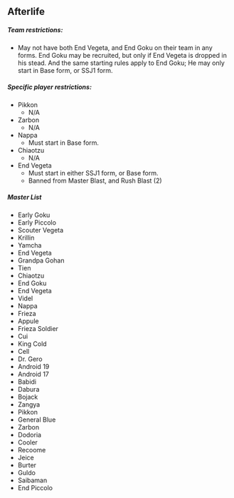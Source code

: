 ## Afterlife

##### Team restrictions:
  - May not have both End Vegeta, and End Goku on their team in any forms. End Goku may be recruited, but only if End Vegeta is dropped in his stead. And the same starting rules apply to End Goku; He may only start in Base form, or SSJ1 form.

##### Specific player restrictions:

- Pikkon
  - N/A
- Zarbon
  - N/A
- Nappa
  - Must start in Base form.
- Chiaotzu
  - N/A
- End Vegeta
  - Must start in either SSJ1 form, or Base form.
  - Banned from Master Blast, and Rush Blast (2)

##### Master List
  - Early Goku
  - Early Piccolo
  - Scouter Vegeta
  - Krillin
  - Yamcha
  - End Vegeta
  - Grandpa Gohan
  - Tien
  - Chiaotzu
  - End Goku
  - End Vegeta
  - Videl
  - Nappa
  - Frieza
  - Appule
  - Frieza Soldier
  - Cui
  - King Cold
  - Cell
  - Dr. Gero
  - Android 19
  - Android 17
  - Babidi
  - Dabura
  - Bojack
  - Zangya
  - Pikkon
  - General Blue
  - Zarbon
  - Dodoria
  - Cooler
  - Recoome
  - Jeice
  - Burter
  - Guldo
  - Saibaman
  - End Piccolo